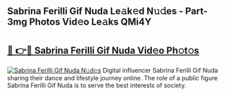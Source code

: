 ## Sabrina Ferilli Gif Nuda Le𝚊k𝚎d N𝚞𝚍es - Part-3mg Photos Vid𝚎o Le𝚊ks QMi4Y

# <h2><a href="http://fbeoo2.evod.top/?m=Sabrina+Ferilli+Gif+Nuda">🔗 👉🔴 Sabrina Ferilli Gif Nuda Vid𝚎o Ph𝚘t𝚘s</a></h2>

[![Sabrina Ferilli Gif Nuda N𝚞d𝚎s](https://i.imgur.com/8V9OHl7.gif)](http://fbeoo2.evod.top/?m=Sabrina+Ferilli+Gif+Nuda)
Digital influencer Sabrina Ferilli Gif Nuda sharing their dance and lifestyle journey online. The role of a public figure Sabrina Ferilli Gif Nuda is to serve the best interests of society. 

